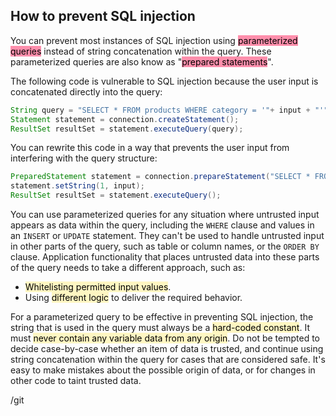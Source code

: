 ## How to prevent SQL injection

You can prevent most instances of SQL injection using <mark style="background: #FF5582A6;">parameterized queries</mark> instead of string concatenation within the query. These parameterized queries are also know as "<mark style="background: #FF5582A6;">prepared statements</mark>".

The following code is vulnerable to SQL injection because the user input is concatenated directly into the query:

```java
String query = "SELECT * FROM products WHERE category = '"+ input + "'";
Statement statement = connection.createStatement();
ResultSet resultSet = statement.executeQuery(query);
```

You can rewrite this code in a way that prevents the user input from interfering with the query structure:

```java
PreparedStatement statement = connection.prepareStatement("SELECT * FROM products WHERE category = ?");
statement.setString(1, input);
ResultSet resultSet = statement.executeQuery();
```

You can use parameterized queries for any situation where untrusted input appears as data within the query, including the `WHERE` clause and values in an `INSERT` or `UPDATE` statement. They can't be used to handle untrusted input in other parts of the query, such as table or column names, or the `ORDER BY` clause. Application functionality that places untrusted data into these parts of the query needs to take a different approach, such as:

- <mark style="background: #FFF3A3A6;">Whitelisting permitted input values</mark>.
- Using <mark style="background: #FFF3A3A6;">different logic</mark> to deliver the required behavior.

For a parameterized query to be effective in preventing SQL injection, the string that is used in the query must always be a <mark style="background: #FFF3A3A6;">hard-coded constant</mark>. It must <mark style="background: #FFF3A3A6;">never contain any variable data from any origin</mark>. Do not be tempted to decide case-by-case whether an item of data is trusted, and continue using string concatenation within the query for cases that are considered safe. It's easy to make mistakes about the possible origin of data, or for changes in other code to taint trusted data.

/git